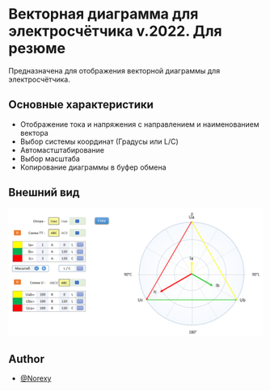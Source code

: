 # Векторная диаграмма для электросчётчика v.2022. Для резюме

Предназначена для отображения векторной диаграммы для электросчётчика.

## Основные характеристики
- Отображение тока и напряжения с направлением и наименованием вектора
- Выбор системы координат (Градусы или L/C)
- Автомастштабирование
- Выбор масштаба
- Копирование диаграммы в буфер обмена


## Внешний вид

![App Screenshot](Screenshot.png)


## Author

- [@Norexy](https://github.com/Norexy)

